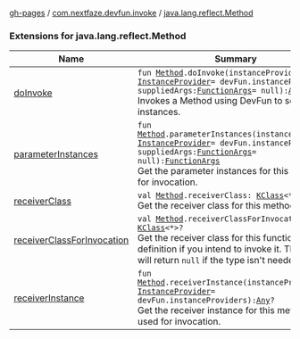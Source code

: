 [gh-pages](../../index.md) / [com.nextfaze.devfun.invoke](../index.md) / [java.lang.reflect.Method](./index.md)

### Extensions for java.lang.reflect.Method

| Name | Summary |
|---|---|
| [doInvoke](do-invoke.md) | `fun `[`Method`](https://developer.android.com/reference/java/lang/reflect/Method.html)`.doInvoke(instanceProvider: `[`InstanceProvider`](../../com.nextfaze.devfun.inject/-instance-provider/index.md)` = devFun.instanceProviders, suppliedArgs: `[`FunctionArgs`](../../com.nextfaze.devfun.function/-function-args.md)` = null): `[`Any`](https://kotlinlang.org/api/latest/jvm/stdlib/kotlin/-any/index.html)`?`<br>Invokes a Method using DevFun to source instances. |
| [parameterInstances](parameter-instances.md) | `fun `[`Method`](https://developer.android.com/reference/java/lang/reflect/Method.html)`.parameterInstances(instanceProvider: `[`InstanceProvider`](../../com.nextfaze.devfun.inject/-instance-provider/index.md)` = devFun.instanceProviders, suppliedArgs: `[`FunctionArgs`](../../com.nextfaze.devfun.function/-function-args.md)` = null): `[`FunctionArgs`](../../com.nextfaze.devfun.function/-function-args.md)<br>Get the parameter instances for this method for invocation. |
| [receiverClass](receiver-class.md) | `val `[`Method`](https://developer.android.com/reference/java/lang/reflect/Method.html)`.receiverClass: `[`KClass`](https://kotlinlang.org/api/latest/jvm/stdlib/kotlin.reflect/-k-class/index.html)`<*>`<br>Get the receiver class for this method. |
| [receiverClassForInvocation](receiver-class-for-invocation.md) | `val `[`Method`](https://developer.android.com/reference/java/lang/reflect/Method.html)`.receiverClassForInvocation: `[`KClass`](https://kotlinlang.org/api/latest/jvm/stdlib/kotlin.reflect/-k-class/index.html)`<*>?`<br>Get the receiver class for this function definition if you intend to invoke it. That is, it will return `null` if the type isn't needed. |
| [receiverInstance](receiver-instance.md) | `fun `[`Method`](https://developer.android.com/reference/java/lang/reflect/Method.html)`.receiverInstance(instanceProvider: `[`InstanceProvider`](../../com.nextfaze.devfun.inject/-instance-provider/index.md)` = devFun.instanceProviders): `[`Any`](https://kotlinlang.org/api/latest/jvm/stdlib/kotlin/-any/index.html)`?`<br>Get the receiver instance for this method to be used for invocation. |
